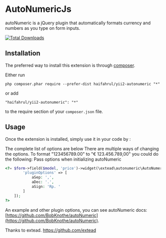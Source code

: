 AutoNumericJs
=============

autoNumeric is a jQuery plugin that automatically formats currency and numbers as you type on form inputs.

[![Total Downloads](https://poser.pugx.org/phpunit/phpunit/downloads)](https://packagist.org/packages/haifahrul/yii2-autonumeric)

Installation
------------

The preferred way to install this extension is through [composer](http://getcomposer.org/download/).

Either run

```
php composer.phar require --prefer-dist haifahrul/yii2-autonumeric "*"
```

or add

```
"haifahrul/yii2-autonumeric": "*"
```

to the require section of your `composer.json` file.


Usage
-----

Once the extension is installed, simply use it in your code by  :

The complete list of options are below
There are multiple ways of changing the options. To format "123456789.00" to "€ 123.456.789,00" you could do the following:
Pass options when initializing autoNumeric
```php
<?= $form->field($model, 'price')->widget(\extead\autonumeric\AutoNumeric::classname(), [
        'pluginOptions' => [
            aSep: ',',
            aDec: '.',
            aSign: 'Rp. '
        ]
    ]);
?>
```

An example and other plugin options, you can see autoNumeric docs: [https://github.com/BobKnothe/autoNumeric](https://github.com/BobKnothe/autoNumeric).

Thanks to extead. https://github.com/extead